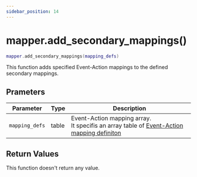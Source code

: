 ```yaml
---
sidebar_position: 14
---
```


# mapper.add_secondary_mappings()
```lua
mapper.add_secondary_mappings(mapping_defs)
```
This function adds specified Event-Action mappings to the defined secondary mappings.


## Prameters
|Parameter|Type|Description|
|-|-|-|
|`mapping_defs`|table|Event-Action mapping array.<br/>It specifis an array table of [Event-Action mapping definiton](/libs/mapper/mapper_set_primary_mappings#event-action-mapping-definition)


## Return Values
This function doesn't return any value.